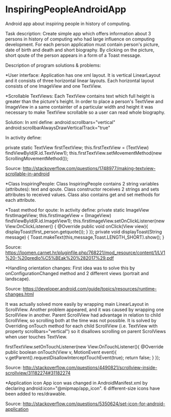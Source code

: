 # InspiringPeopleAndroidApp
Android app about inspiring people in history of computing. 

Task description:
Create simple app which offers information about 3 persons in history of computing who had large influence on computing development. 
For each person application must contain person's picture, date of birth and death and short biography.
By clicking on the picture, short qoute of the person appears in a form of a Toast message.

Description of program solutions & problems:

*User interface:
Application has one xml layout. It is vertical LinearLayout and it consists of three horizontal linear layouts.
Each horizontal layout consists of one ImageView and one TextView.

*Scrollable TextViews: 
Each TextView contains text which full height is greater than the picture's height. 
In order to place a person's TextView and ImageView in a same containter of a particular width and height it was necessary to make TextView scrollable so a user can read whole biography.

Solution: 
In xml define:
android:scrollbars="vertical"
android:scrollbarAlwaysDrawVerticalTrack="true"

In activity define:

private static TextView firstTextView;
this.firstTextView = (TextView) findViewById(R.id.TextView1);
this.firstTextView.setMovementMethod(new ScrollingMovementMethod());

Source:
http://stackoverflow.com/questions/1748977/making-textview-scrollable-in-android

*Class InspiringPeople:
Class InspiringPeople contains 2 string variables (attributes): text and qoute.
Class constructor receives 2 strings and sets attributes to received values. 
Class also contains get and set methods for each attribute. 


*Toast method for qoute:
In activity define:
private static ImageView firstImageView;
this.firstImageView = (ImageView) findViewById(R.id.ImageView1);
this.firstImageView.setOnClickListener(new View.OnClickListener() {
            @Override
            public void onClick(View view){
                displayToast(first_person.getquote());
            }
        });
private void displayToast(String message) {
      Toast.makeText(this,message,Toast.LENGTH_SHORT).show();
}

Source: 
https://loomen.carnet.hr/pluginfile.php/768221/mod_resource/content/1/LV1%20-%20predlo%C5%BEak%20%282017%29.pdf

*Handling orientation changes:
First idea was to solve this by onConfigurationChanged method and 2 different views (portrait and landscape).

Source: https://developer.android.com/guide/topics/resources/runtime-changes.html

It was actually solved more easily by wrapping main LinearLayout in ScrollView.
Another problem appeared, and it was caused by wrapping one ScrollView in another. 
Parent ScrollView had advantage in relation to child ScrollView, so scrolling both at the time was not possible.
It is solved by Overriding onTouch method for each child ScrollView (i.e. TextView with property scrollbars="vertical") so it disallows scrolling on parent ScrolViews when user touches TextView.

firstTextView.setOnTouchListener(new View.OnTouchListener(){
            @Override
            public boolean onTouch(View v, MotionEvent event){
                v.getParent().requestDisallowInterceptTouchEvent(true);
                return false;
            }
        });

Source: 
http://stackoverflow.com/questions/4490821/scrollview-inside-scrollview/31182274#31182274

*Application icon
App icon was changed in AndroidManifest.xml by declaring android:icon="@mipmap/app_icon".
6 different-size icons have been added to res/drawable.

Source: 
http://stackoverflow.com/questions/5350624/set-icon-for-android-application